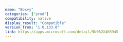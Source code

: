 ```yaml
---
name: "Boxvy"
categories: ['prod']
compatibility: native
display_result: "Compatible"
version_from: "1.0.133.0"
link: https://apps.microsoft.com/detail/9N052X4KR94S
---
```

